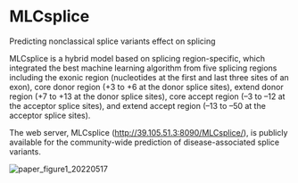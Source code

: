 # MLCsplice
Predicting nonclassical splice variants effect on splicing

MLCsplice is a hybrid model based on splicing region-specific, which integrated the best machine learning algorithm from five splicing regions including the exonic region (nucleotides at the first and last three sites of an exon), core donor region (+3 to +6 at the donor splice sites), extend donor region (+7 to +13 at the donor splice sites), core accept region (–3 to –12 at the acceptor splice sites), and extend accept region (–13 to –50 at the acceptor splice sites).

The web server, MLCsplice (http://39.105.51.3:8090/MLCsplice/), is publicly available for the community-wide prediction of disease-associated splice variants.

![paper_figure1_20220517](https://user-images.githubusercontent.com/104300138/168781377-7026dc31-cd4d-47ff-9aea-8ae4d77296c4.png)
